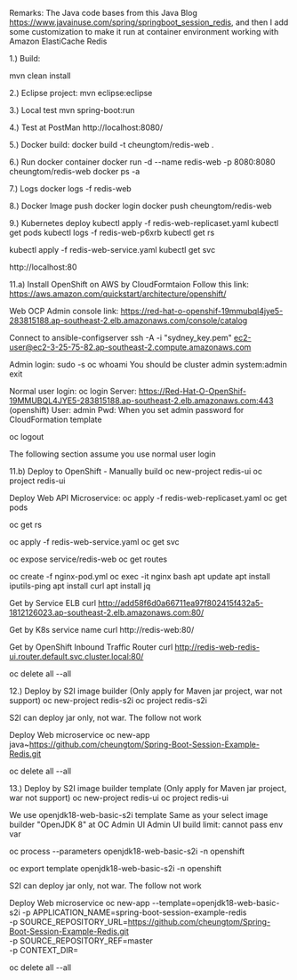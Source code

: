 Remarks: 
The Java code bases from this Java Blog https://www.javainuse.com/spring/springboot_session_redis, and then I add some customization to make it run at container environment working with Amazon ElastiCache Redis  

1.) Build:

mvn clean install

2.) Eclipse project:
mvn eclipse:eclipse

3.) Local test
mvn spring-boot:run

4.) Test at PostMan
http://localhost:8080/

5.) Docker build:
docker build -t cheungtom/redis-web .

6.) Run docker container
docker run -d --name redis-web -p 8080:8080 cheungtom/redis-web
docker ps -a

7.) Logs
docker logs -f redis-web

8.) Docker Image push
docker login
docker push cheungtom/redis-web

9.) Kubernetes deploy
kubectl apply -f redis-web-replicaset.yaml
kubectl get pods
kubectl logs -f redis-web-p6xrb
kubectl get rs

kubectl apply -f redis-web-service.yaml
kubectl get svc

http://localhost:80

11.a) Install OpenShift on AWS by CloudFormtaion
Follow this link:
https://aws.amazon.com/quickstart/architecture/openshift/

Web OCP Admin console link:
https://red-hat-o-openshif-19mmubql4jye5-283815188.ap-southeast-2.elb.amazonaws.com/console/catalog

Connect to ansible-configserver
ssh -A -i "sydney_key.pem" ec2-user@ec2-3-25-75-82.ap-southeast-2.compute.amazonaws.com

Admin login:
sudo -s
oc whoami
You should be cluster admin system:admin
exit

Normal user login:
oc login
Server: https://Red-Hat-O-OpenShif-19MMUBQL4JYE5-283815188.ap-southeast-2.elb.amazonaws.com:443 (openshift)
User: admin
Pwd: When you set admin password for CloudFormation template
 
oc logout

The following section assume you use normal user login

11.b) Deploy to OpenShift - Manually build
oc new-project redis-ui
oc project redis-ui

Deploy Web API Microservice:
oc apply -f redis-web-replicaset.yaml
oc get pods

oc get rs

oc apply -f redis-web-service.yaml
oc get svc

oc expose service/redis-web
oc get routes

oc create -f nginx-pod.yml
oc exec -it nginx bash
apt update
apt install iputils-ping
apt install curl
apt install jq

Get by Service ELB
curl http://add58f6d0a66711ea97f802415f432a5-1812126023.ap-southeast-2.elb.amazonaws.com:80/

Get by K8s service name
curl http://redis-web:80/

Get by OpenShift Inbound Traffic Router
curl http://redis-web-redis-ui.router.default.svc.cluster.local:80/

oc delete all --all

12.) Deploy by S2I image builder (Only apply for Maven jar project, war not support)
oc new-project redis-s2i
oc project redis-s2i

S2I can deploy jar only, not war. The follow not work

Deploy Web microservice
oc new-app java~https://github.com/cheungtom/Spring-Boot-Session-Example-Redis.git

oc delete all --all

13.) Deploy by S2I image builder template (Only apply for Maven jar project, war not support)
oc new-project redis-ui
oc project redis-ui

We use openjdk18-web-basic-s2i template
Same as your select image builder "OpenJDK 8" at OC Admin UI
Admin UI build limit: cannot pass env var

oc process --parameters openjdk18-web-basic-s2i -n openshift

oc export template openjdk18-web-basic-s2i -n openshift

S2I can deploy jar only, not war. The follow not work

Deploy Web microservice
oc new-app --template=openjdk18-web-basic-s2i -p APPLICATION_NAME=spring-boot-session-example-redis \
-p SOURCE_REPOSITORY_URL=https://github.com/cheungtom/Spring-Boot-Session-Example-Redis.git \
-p SOURCE_REPOSITORY_REF=master \
-p CONTEXT_DIR=

oc delete all --all
